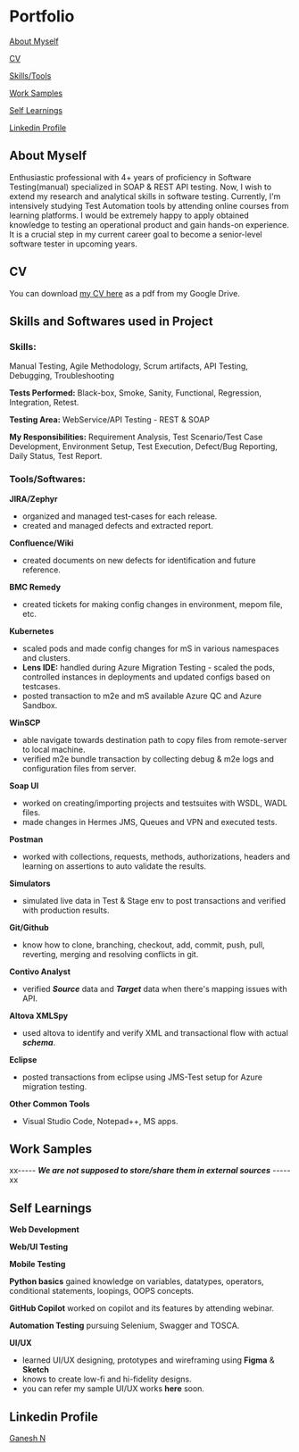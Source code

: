 # Portfolio
[About Myself](https://github.com/ganesh2524/Portfolio_Ganesh-N?tab=readme-ov-file#about-myself)

[CV](https://github.com/ganesh2524/Portfolio_Ganesh-N?tab=readme-ov-file#cv)

[Skills/Tools](https://github.com/ganesh2524/Portfolio_Ganesh-N?tab=readme-ov-file#toolssoftwares)

[Work Samples](https://github.com/ganesh2524/Portfolio_Ganesh-N?tab=readme-ov-file#work-samples)

[Self Learnings](https://github.com/ganesh2524/Portfolio_Ganesh-N?tab=readme-ov-file#self-learnings)

[Linkedin Profile](https://github.com/ganesh2524/Portfolio_Ganesh-N?tab=readme-ov-file#linkedin-profile)


## About Myself
Enthusiastic professional with 4+ years of proficiency in Software Testing(manual) specialized in SOAP & REST API testing.
Now, I wish to extend my research and analytical skills in software testing. Currently, I'm intensively studying Test Automation tools by attending online courses from learning platforms. I would be extremely happy to apply obtained knowledge to testing an operational product and gain hands-on experience. It is a crucial step in my current career goal to become a senior-level software tester in upcoming years.


## CV
You can download [my CV here](https://drive.google.com/drive/folders/17VsAeaY8z0fVn_KuR0nIWMCyogQboxue) as a pdf from my Google Drive.


## Skills and Softwares used in Project
### Skills:
Manual Testing, Agile Methodology, Scrum artifacts, API Testing, Debugging, Troubleshooting

**Tests Performed:**
Black-box, Smoke, Sanity, Functional, Regression, Integration, Retest.

**Testing Area:**
WebService/API Testing - REST & SOAP

**My Responsibilities:**
Requirement Analysis, Test Scenario/Test Case Development, Environment Setup, Test Execution, Defect/Bug Reporting, Daily Status, Test Report.

### Tools/Softwares:

**JIRA/Zephyr**
- organized and managed test-cases for each release.
- created and managed defects and extracted report.

**Confluence/Wiki**
- created documents on new defects for identification and future reference.

**BMC Remedy**
- created tickets for making config changes in environment, mepom file, etc.

**Kubernetes**
- scaled pods and made config changes for mS in various namespaces and clusters.
- **Lens IDE:** handled during Azure Migration Testing - scaled the pods, controlled instances in deployments and updated configs based on testcases.
- posted transaction to m2e and mS available Azure QC and Azure Sandbox.

**WinSCP**
- able navigate towards destination path to copy files from remote-server to local machine.
- verified m2e bundle transaction by collecting debug & m2e logs and configuration files from server.

**Soap UI**
- worked on creating/importing projects and testsuites with WSDL, WADL files.
- made changes in Hermes JMS, Queues and VPN and executed tests.

**Postman**
- worked with collections, requests, methods, authorizations, headers and learning on assertions to auto validate the results.

**Simulators**
- simulated live data in Test & Stage env to post transactions and verified with production results.

**Git/Github**
- know how to clone, branching, checkout, add, commit, push, pull, reverting, merging and resolving conflicts in git.

**Contivo Analyst**
- verified **_Source_** data and **_Target_** data when there's mapping issues with API.

**Altova XMLSpy**
- used altova to identify and verify XML and transactional flow with actual _**schema**_.

**Eclipse**
- posted transactions from eclipse using JMS-Test setup for Azure migration testing.

**Other Common Tools**
- Visual Studio Code, Notepad++, MS apps.

## Work Samples

xx----- **_We are not supposed to store/share them in external sources_** -----xx


## Self Learnings

**Web Development**

**Web/UI Testing**

**Mobile Testing**

**Python basics** gained knowledge on variables, datatypes, operators, conditional statements, loopings, OOPS concepts.

**GitHub Copilot** worked on copilot and its features by attending webinar.

**Automation Testing** pursuing Selenium, Swagger and TOSCA.

**UI/UX**
- learned UI/UX designing, prototypes and wireframing using **Figma** & **Sketch**
- knows to create low-fi and hi-fidelity designs.
- you can refer my sample UI/UX works **here** soon.

 
## Linkedin Profile
<div class="badge-base LI-profile-badge" data-locale="en_US" data-size="large" data-theme="dark" data-type="VERTICAL" data-vanity="ganesh2524" data-version="v1"><a class="badge-base__link LI-simple-link" href="https://in.linkedin.com/in/ganesh2524?trk=profile-badge">Ganesh N</a></div>
